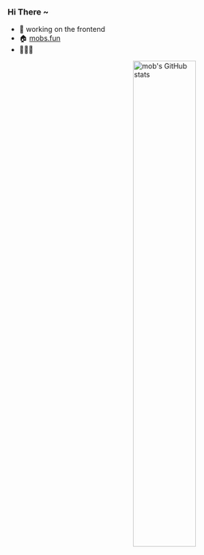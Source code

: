 ### Hi There ~
- 🔨 working on the frontend
- 🏠 [mobs.fun](https://mobs.fun)
- 👻👻👻

<img align="right" alt="mob's GitHub stats"  width="50%" src="https://github-readme-stats.vercel.app/api?username=Akiyamaminami&theme=vue&show_icons=true&count_private=true&hide=stars&hide_border=true">

<!-- <img align="left" alt="歡迎來我家玩" width="95px" height="120px" src="https://s2.loli.net/2022/06/26/a2t7fEPJbpTkVwY.png"> -->
